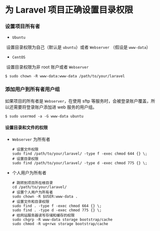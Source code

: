 # 为 Laravel 项目正确设置目录权限

### 设置项目所有者

- `Ubuntu` 

​	设置目录权限为自己（默认是 `ubuntu`）或者 `Webserver` （假设是 `www-data`）

- `CentOS`

​	设置目录权限为非 root 账户或者 `Webserver`

```shell
$ sudo chown -R www-data:www-data /path/to/your/laravel
```

### 添加用户到所有者用户组

如果项目的所有者是 `Webserver`，在使用 sftp 等服务时，会被登录账户覆盖，所以还需要将登录账户添加进 web 服务的用户组。

```shell
$ sudo usermod -a -G www-data ubuntu
```

#### 设置目录和文件的权限

- `Webserver` 为所有者

  ```shell
  # 设置文件权限
  sudo find /path/to/your/laravel/ -type f -exec chmod 644 {} \;
  # 设置目录权限
  sudo find /path/to/your/laravel/ -type d -exec chmod 775 {} \;
  ```

- 个人用户为所有者

  ```shell
  # 跳转到项目所在根目录
  cd /path/to/your/laravel/
  # 设置个人用户为所有者
  sudo chown -R $USER:www-data .
  # 设置文件和目录权限
  sudo find . -type f -exec chmod 664 {} \;
  sudo find . -type d -exec chmod 775 {} \;
  # 给网站服务器读写存储和缓存的权限
  sudo chgrp -R www-data storage bootstrap/cache
  sudo chmod -R ug+rwx storage bootstrap/cache
  ```